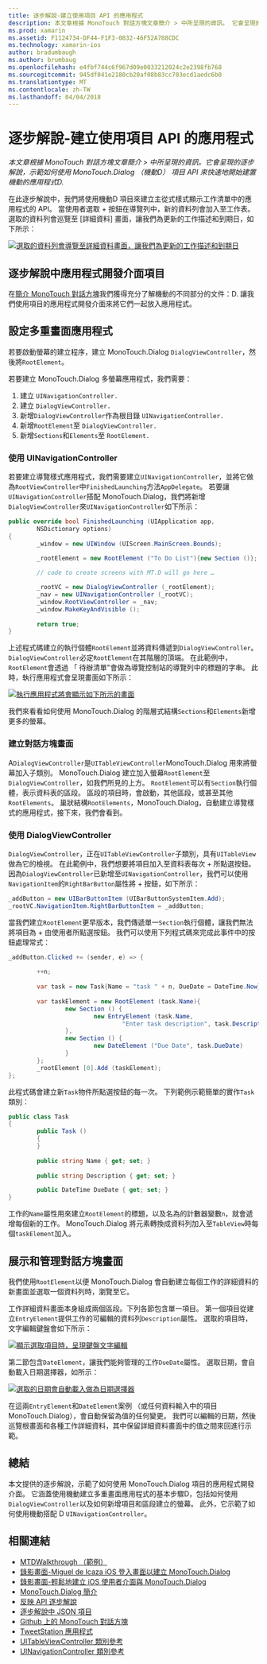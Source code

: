 ```yaml
---
title: 逐步解說-建立使用項目 API 的應用程式
description: 本文章根據 MonoTouch 對話方塊文章簡介 > 中所呈現的資訊。 它會呈現的逐步解說，示範如何使用 MonoTouch.Dialog （機動D） 項目 API 來快速地開始建置機動的應用程式D.
ms.prod: xamarin
ms.assetid: F1124734-DF44-F1F3-0832-46F52A788CDC
ms.technology: xamarin-ios
author: bradumbaugh
ms.author: brumbaug
ms.openlocfilehash: e4fbf744c6f967d09e0033212024c2e2398fb768
ms.sourcegitcommit: 945df041e2180cb20af08b83cc703ecd1aedc6b0
ms.translationtype: MT
ms.contentlocale: zh-TW
ms.lasthandoff: 04/04/2018
---
```

# <a name="walkthrough---creating-an-application-using-the-elements-api"></a>逐步解說-建立使用項目 API 的應用程式

_本文章根據 MonoTouch 對話方塊文章簡介 > 中所呈現的資訊。它會呈現的逐步解說，示範如何使用 MonoTouch.Dialog （機動D） 項目 API 來快速地開始建置機動的應用程式D._

在此逐步解說中，我們將使用機動D 項目來建立主從式樣式顯示工作清單中的應用程式的 API。 當使用者選取<span class="ui"> + </span>按鈕在導覽列中，新的資料列會加入至工作表。 選取的資料列會巡覽至 [詳細資料] 畫面，讓我們為更新的工作描述和到期日，如下所示：

 [![](elements-api-walkthrough-images/01-task-list-app.png "選取的資料列會導覽至詳細資料畫面，讓我們為更新的工作描述和到期日")](elements-api-walkthrough-images/01-task-list-app.png#lightbox)

 <a name="Elements_API_Walkthrough" />


## <a name="elements-api-walkthrough"></a>逐步解說中應用程式開發介面項目

在[簡介 MonoTouch 對話方塊](~/ios/user-interface/monotouch.dialog/index.md)我們獲得充分了解機動的不同部分的文件：D. 讓我們使用項目的應用程式開發介面來將它們一起放入應用程式。

 <a name="Setting_up_the_Multi-Screen_Application" />


## <a name="setting-up-the-multi-screen-application"></a>設定多重畫面應用程式

若要啟動螢幕的建立程序，建立 MonoTouch.Dialog `DialogViewController`，然後將`RootElement`。

若要建立 MonoTouch.Dialog 多螢幕應用程式，我們需要：

1.  建立  `UINavigationController.`
1.  建立  `DialogViewController.`
1.  新增`DialogViewController`作為根目錄  `UINavigationController.` 
1.  新增`RootElement`至  `DialogViewController.`
1.  新增`Sections`和`Elements`至  `RootElement.` 


 <a name="Using_A_UINavigationController" />


### <a name="using-a-uinavigationcontroller"></a>使用 UINavigationController

若要建立導覽樣式應用程式，我們需要建立`UINavigationController`，並將它做為`RootViewController`中`FinishedLaunching`方法`AppDelegate`。 若要讓`UINavigationController`搭配 MonoTouch.Dialog，我們將新增`DialogViewController`來`UINavigationController`如下所示：

```csharp
public override bool FinishedLaunching (UIApplication app, 
        NSDictionary options)
{
        _window = new UIWindow (UIScreen.MainScreen.Bounds);
            
        _rootElement = new RootElement ("To Do List"){new Section ()};

        // code to create screens with MT.D will go here …

        _rootVC = new DialogViewController (_rootElement);
        _nav = new UINavigationController (_rootVC);
        _window.RootViewController = _nav;
        _window.MakeKeyAndVisible ();
            
        return true;
}
```

上述程式碼建立的執行個體`RootElement`並將資料傳遞到`DialogViewController`。 `DialogViewController`必定`RootElement`在其階層的頂端。 在此範例中，`RootElement`會透過 「 待辦清單"會做為導覽控制站的導覽列中的標題的字串。 此時，執行應用程式會呈現畫面如下所示：

 [![](elements-api-walkthrough-images/02-to-do-list-screen-.png "執行應用程式將會顯示如下所示的畫面")](elements-api-walkthrough-images/02-to-do-list-screen-.png#lightbox)

我們來看看如何使用 MonoTouch.Dialog 的階層式結構`Sections`和`Elements`新增更多的螢幕。

 <a name="Creating_the_Dialog_Screens" />


### <a name="creating-the-dialog-screens"></a>建立對話方塊畫面

A`DialogViewController`是`UITableViewController`MonoTouch.Dialog 用來將螢幕加入子類別。 MonoTouch.Dialog 建立加入螢幕`RootElement`至`DialogViewController`，如我們所見的上方。 `RootElement`可以有`Section`執行個體，表示資料表的區段。
區段的項目時，會啟動，其他區段，或甚至其他`RootElements`。 巢狀結構`RootElements`，MonoTouch.Dialog，自動建立導覽樣式的應用程式，接下來，我們會看到。

 <a name="Using_DialogViewController" />


### <a name="using-dialogviewcontroller"></a>使用 DialogViewController

`DialogViewController`，正在`UITableViewController`子類別，具有`UITableView`做為它的檢視。 在此範例中，我們想要將項目加入至資料表每次<span class="ui"> + </span>所點選按鈕。 因為`DialogViewController`已新增至`UINavigationController`，我們可以使用`NavigationItem`的`RightBarButton`屬性將<span class="ui"> + </span>按鈕，如下所示：

```csharp
_addButton = new UIBarButtonItem (UIBarButtonSystemItem.Add);
_rootVC.NavigationItem.RightBarButtonItem = _addButton;
```

當我們建立`RootElement`更早版本，我們傳遞單一`Section`執行個體，讓我們無法將項目為<span class="ui"> + </span>由使用者所點選按鈕。 我們可以使用下列程式碼來完成此事件中的按鈕處理常式：

```csharp
_addButton.Clicked += (sender, e) => {
                
        ++n;
                
        var task = new Task{Name = "task " + n, DueDate = DateTime.Now};
                
        var taskElement = new RootElement (task.Name){
                new Section () {
                        new EntryElement (task.Name, 
                                "Enter task description", task.Description)
                },
                new Section () {
                        new DateElement ("Due Date", task.DueDate)
                }
        };
        _rootElement [0].Add (taskElement);
};
```

此程式碼會建立新`Task`物件所點選按鈕的每一次。 下列範例示範簡單的實作`Task`類別：

```csharp
public class Task
{   
        public Task ()
        {
        }
        
        public string Name { get; set; }
        
        public string Description { get; set; }

        public DateTime DueDate { get; set; }
}
```

 []()

工作的`Name`屬性用來建立`RootElement`的標題，以及名為的計數器變數`n`，就會遞增每個新的工作。 MonoTouch.Dialog 將元素轉換成資料列加入至`TableView`時每個`taskElement`加入。

 <a name="Presenting_and_Managing_Dialog_Screens" />


## <a name="presenting-and-managing-dialog-screens"></a>展示和管理對話方塊畫面

我們使用`RootElement`以便 MonoTouch.Dialog 會自動建立每個工作的詳細資料的新畫面並選取一個資料列時，瀏覽至它。

工作詳細資料畫面本身組成兩個區段。下列各節包含單一項目。 第一個項目從建立`EntryElement`提供工作的可編輯的資料列`Description`屬性。 選取的項目時，文字編輯鍵盤會如下所示：

 [![](elements-api-walkthrough-images/03-create-task.png "顯示選取項目時，呈現鍵盤文字編輯")](elements-api-walkthrough-images/03-create-task.png#lightbox)

第二節包含`DateElement`，讓我們能夠管理的工作`DueDate`屬性。 選取日期，會自動載入日期選擇器，如所示：

 [![](elements-api-walkthrough-images/04-date-picker.png "選取的日期會自動載入做為日期選擇器")](elements-api-walkthrough-images/04-date-picker.png#lightbox)

在這兩`EntryElement`和`DateElement`案例 （或任何資料輸入中的項目 MonoTouch.Dialog），會自動保留為值的任何變更。 我們可以編輯的日期，然後巡覽根畫面和各種工作詳細資料，其中保留詳細資料畫面中的值之間來回進行示範。

 <a name="Summary" />


## <a name="summary"></a>總結

本文提供的逐步解說，示範了如何使用 MonoTouch.Dialog 項目的應用程式開發介面。 它涵蓋使用機動建立多重畫面應用程式的基本步驟D，包括如何使用`DialogViewController`以及如何新增項目和區段建立的螢幕。 此外，它示範了如何使用機動搭配 D `UINavigationController`。


## <a name="related-links"></a>相關連結

- [MTDWalkthrough （範例）](https://developer.xamarin.com/samples/MTDWalkthrough/)
- [錄影畫面-Miguel de Icaza iOS 登入畫面以建立 MonoTouch.Dialog](http://youtu.be/3butqB1EG0c)
- [錄影畫面-輕鬆地建立 iOS 使用者介面與 MonoTouch.Dialog](http://youtu.be/j7OC5r8ZkYg)
- [MonoTouch.Dialog 簡介](~/ios/user-interface/monotouch.dialog/index.md)
- [反映 API 逐步解說](~/ios/user-interface/monotouch.dialog/reflection-api-walkthrough.md)
- [逐步解說中 JSON 項目](~/ios/user-interface/monotouch.dialog/json-element-walkthrough.md)
- [Github 上的 MonoTouch 對話方塊](https://github.com/migueldeicaza/MonoTouch.Dialog)
- [TweetStation 應用程式](https://github.com/migueldeicaza/TweetStation)
- [UITableViewController 類別參考](http://developer.apple.com/library/ios/#DOCUMENTATION/UIKit/Reference/UITableViewController_Class/Reference/Reference.html)
- [UINavigationController 類別參考](http://developer.apple.com/library/ios/#documentation/UIKit/Reference/UINavigationController_Class/Reference/Reference.html)
